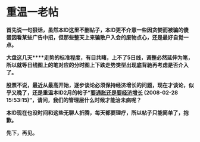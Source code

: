 重温一老帖
====



**首先说一句狠话，虽然本ID这里不删帖子，本ID更不介意一些因贪婪而被骗的傻蛋因看某些广告中招，但那些整天上来骗散户入会的废物点心，还是最好自觉一点。**

**大盘这几天****走势的标准程度，有目共睹，上不了5日线，调整必然延伸为笔，所以就等日线图上的笔对应的分时图上下跌走势类型出现底背驰再考虑是否介入了。**

**股票不说，最近从最高开始，逐步谈论必须保持经济增长的问题，现在才谈论，似乎又晚了，还是重温本ID2月的帖子“**[**要通胀还是要经济增长**](http://blog.sina.com.cn/s/blog_486e105c01008jwp.html) **(2008-02-28 15:53:15)”，请问，我们的管理层什么时候才能治未病呢？**

**本ID现在也没时间和这些无聊人折腾，每天都要理疗，所以帖子只能简单了，抱歉。**

**先下，再见。**
